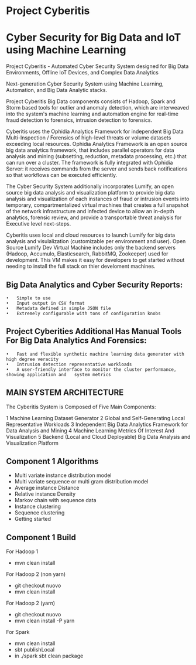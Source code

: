 # Project Cyberitis

# Cyber Security for Big Data and IoT using Machine Learning

Project Cyberitis - Automated Cyber Security System designed for Big Data Environments, Offline IoT Devices, and Complex Data Analytics 

Next-generation Cyber Security System using Machine Learning, Automation, and Big Data Analytic stacks. 

Project Cyberitis Big Data components consists of Hadoop, Spark and Storm based tools for outlier and anomaly detection, which are interweaved into the system's machine learning and automation engine for real-time fraud detection to forensics, intrusion detection to forensics.

Cyberitis uses the Ophidia Analytics Framework for independent Big Data Multi-Inspection / Forensics of high-level threats or volume datasets exceeding local resources.  Ophidia Analytics Framework is an open source big data analytics framework, that includes parallel operators for data analysis and mining (subsetting, reduction, metadata processing, etc.) that can run over a cluster. The framework is fully integrated with Ophidia Server: it receives commands from the server and sends back notifications so that workflows can be executed efficiently.

The Cyber Security System additionally incorporates Lumify, an open source big data analysis and visualization platform to provide big data analysis and visualization of each instances of fraud or intrusion events into temporary, compartmentalized virtual machines that creates a full snapshot of the network infrastructure and infected device to allow an in-depth analytics, forensic review, and provide a transportable threat analysis for Executive level next-steps. 

Cyberitis uses local and cloud resources to launch Lumify for big data analysis and visulalization (customizable per environment and user). Open Source Lumify Dev Virtual Machine includes only the backend servers (Hadoop, Accumulo, Elasticsearch, RabbitMQ, Zookeeper) used for development. This VM makes it easy for developers to get started without needing to install the full stack on thier develoment machines. 

## Big Data Analytics and Cyber Security Reports:

	•	Simple to use
	•	Input output in CSV format
	•	Metadata defined in simple JSON file
	•	Extremely configurable with tons of configuration knobs


## Project Cyberities Additional Has Manual Tools For Big Data Analytics And Forensics:

	•	Fast and flexible synthetic machine learning data generator with high degree veracity
	•	Intrusion detection representative workloads
	•	A user-friendly interface to monitor the cluster performance, showing application and 	system metrics

## MAIN SYSTEM ARCHITECTURE

The Cyberitis System is Composed of Five Main Components:

  1 Machine Learning Dataset Generator
  2 Global and Self-Generating Local Representative Workloads
  3 Independent Big Data Analytics Framework for Data Analysis and Mining
  4 Machine Learning Metrics Of Interest And Visualization
  5 Backend (Local and Cloud Deployable) Big Data Analysis and Visualization Platform
  
## Component 1 Algorithms

* Multi variate instance distribution model
* Multi variate sequence or multi gram distribution model
* Average instance Distance
* Relative instance Density
* Markov chain with sequence data
* Instance clustering
* Sequence clustering
* Getting started


## Component 1 Build

For Hadoop 1
* mvn clean install

For Hadoop 2 (non yarn)
* git checkout nuovo
* mvn clean install

For Hadoop 2 (yarn)
* git checkout nuovo
* mvn clean install -P yarn

For Spark
* mvn clean install
* sbt publishLocal
* in ./spark  sbt clean package
